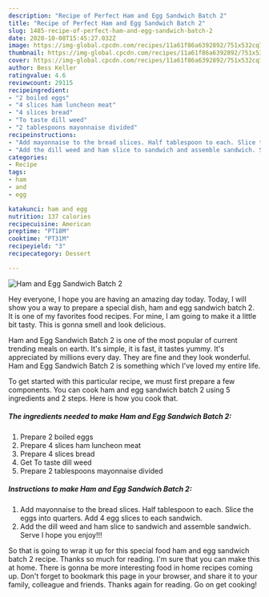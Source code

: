 ```yaml
---
description: "Recipe of Perfect Ham and Egg Sandwich Batch 2"
title: "Recipe of Perfect Ham and Egg Sandwich Batch 2"
slug: 1485-recipe-of-perfect-ham-and-egg-sandwich-batch-2
date: 2020-10-08T15:45:27.032Z
image: https://img-global.cpcdn.com/recipes/11a61f86a6392892/751x532cq70/ham-and-egg-sandwich-batch-2-recipe-main-photo.jpg
thumbnail: https://img-global.cpcdn.com/recipes/11a61f86a6392892/751x532cq70/ham-and-egg-sandwich-batch-2-recipe-main-photo.jpg
cover: https://img-global.cpcdn.com/recipes/11a61f86a6392892/751x532cq70/ham-and-egg-sandwich-batch-2-recipe-main-photo.jpg
author: Bess Keller
ratingvalue: 4.6
reviewcount: 29115
recipeingredient:
- "2 boiled eggs"
- "4 slices ham luncheon meat"
- "4 slices bread"
- "To taste dill weed"
- "2 tablespoons mayonnaise divided"
recipeinstructions:
- "Add mayonnaise to the bread slices. Half tablespoon to each. Slice the eggs into quarters. Add 4 egg slices to each sandwich."
- "Add the dill weed and ham slice to sandwich and assemble sandwich. Serve I hope you enjoy!!!"
categories:
- Recipe
tags:
- ham
- and
- egg

katakunci: ham and egg 
nutrition: 137 calories
recipecuisine: American
preptime: "PT18M"
cooktime: "PT31M"
recipeyield: "3"
recipecategory: Dessert

---
```



![Ham and Egg Sandwich Batch 2](https://img-global.cpcdn.com/recipes/11a61f86a6392892/751x532cq70/ham-and-egg-sandwich-batch-2-recipe-main-photo.jpg)

Hey everyone, I hope you are having an amazing day today. Today, I will show you a way to prepare a special dish, ham and egg sandwich batch 2. It is one of my favorites food recipes. For mine, I am going to make it a little bit tasty. This is gonna smell and look delicious.



Ham and Egg Sandwich Batch 2 is one of the most popular of current trending meals on earth. It's simple, it is fast, it tastes yummy. It's appreciated by millions every day. They are fine and they look wonderful. Ham and Egg Sandwich Batch 2 is something which I've loved my entire life.


To get started with this particular recipe, we must first prepare a few components. You can cook ham and egg sandwich batch 2 using 5 ingredients and 2 steps. Here is how you cook that.

<!--inarticleads1-->

##### The ingredients needed to make Ham and Egg Sandwich Batch 2:

1. Prepare 2 boiled eggs
1. Prepare 4 slices ham luncheon meat
1. Prepare 4 slices bread
1. Get To taste dill weed
1. Prepare 2 tablespoons mayonnaise divided




<!--inarticleads2-->

##### Instructions to make Ham and Egg Sandwich Batch 2:

1. Add mayonnaise to the bread slices. Half tablespoon to each. Slice the eggs into quarters. Add 4 egg slices to each sandwich.
1. Add the dill weed and ham slice to sandwich and assemble sandwich. Serve I hope you enjoy!!!




So that is going to wrap it up for this special food ham and egg sandwich batch 2 recipe. Thanks so much for reading. I'm sure that you can make this at home. There is gonna be more interesting food in home recipes coming up. Don't forget to bookmark this page in your browser, and share it to your family, colleague and friends. Thanks again for reading. Go on get cooking!

